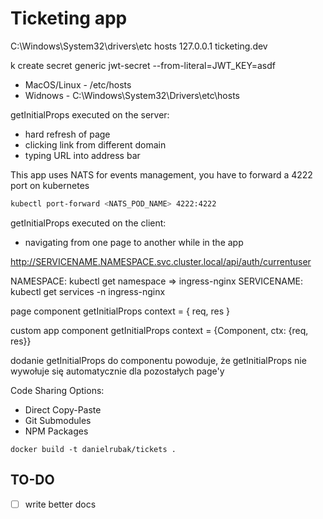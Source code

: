 # Ticketing app

C:\Windows\System32\drivers\etc
hosts
127.0.0.1 ticketing.dev

k create secret generic jwt-secret --from-literal=JWT_KEY=asdf

- MacOS/Linux - /etc/hosts
- Widnows - C:\Windows\System32\Drivers\etc\hosts

getInitialProps executed on the server:

- hard refresh of page
- clicking link from different domain
- typing URL into address bar

This app uses NATS for events management, you have to forward a 4222 port on kubernetes

```bash
kubectl port-forward <NATS_POD_NAME> 4222:4222
```

getInitialProps executed on the client:

- navigating from one page to another while in the app

<http://SERVICENAME.NAMESPACE.svc.cluster.local/api/auth/currentuser>

NAMESPACE: kubectl get namespace => ingress-nginx
SERVICENAME: kubectl get services -n ingress-nginx

page component getInitialProps
  context = { req, res }

custom app component getInitialProps
  context = {Component, ctx: {req, res}}

dodanie getInitialProps do componentu powoduje, że getInitialProps nie wywołuje się automatycznie dla pozostałych page'y

Code Sharing Options:

- Direct Copy-Paste
- Git Submodules
- NPM Packages

`docker build -t danielrubak/tickets .`

## TO-DO

- [ ] write better docs
